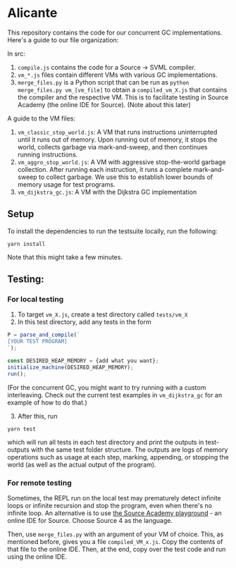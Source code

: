 # Alicante
This repository contains the code for our concurrent GC implementations. Here's a guide to our file organization:

In src:
1. `compile.js` contains the code for a Source -> SVML compiler.
2. `vm_*.js` files contain different VMs with various GC implementations.
3. `merge_files.py` is a Python script that can be run as 
`python merge_files.py vm_[vm_file]` to obtain a `compiled_vm_X.js` 
that contains the compiler and the respective VM. This is to facilitate
testing in Source Academy (the online IDE for Source). (Note about this later)

A guide to the VM files:
1. `vm_classic_stop_world.js`: A VM that runs instructions uninterrupted
until it runs out of memory. Upon running out of memory, it stops the 
world, collects garbage via mark-and-sweep, and then continues running
instructions.
2. `vm_aggro_stop_world.js`: A VM with aggressive stop-the-world garbage
collection. After running each instruction, it runs a complete mark-and-sweep
to collect garbage. We use this to establish lower bounds of memory usage for test programs.
3. `vm_dijkstra_gc.js`: A VM with the Dijkstra GC implementation

## Setup
To install the dependencies to run the testsuite locally, run the following:

```{0}
yarn install
```
Note that this might take a few minutes.

## Testing:
### For local testing
1. To target `vm_X.js`, create a test directory called `tests/vm_X`
2. In this test directory, add any tests in the form
```javascript
P = parse_and_compile(`
[YOUR TEST PROGRAM]
`);

const DESIRED_HEAP_MEMORY = {add what you want};
initialize_machine(DESIRED_HEAP_MEMORY);
run();
```
(For the concurrent GC, you might want to try running with a custom interleaving. Check out
the current test examples in `vm_dijkstra_gc` for an example of how to do that.)

3. After this, run
```
yarn test
```
which will run all tests in each test directory and print the outputs in test-outputs with the 
same test folder structure. The outputs are logs of memory operations such as usage at each step,
marking, appending, or stopping the world (as well as the actual output of the program).

### For remote testing

Sometimes, the REPL run on the local test may prematurely detect infinite loops or infinite recursion
and stop the program, even when there's no infinite loop. An alternative is to use 
[the Source Academy playground](https://sourceacademy.org/playground) - an online IDE for Source.
Choose Source 4 as the language.

Then, use `merge_files.py` with an argument of your VM of choice. This, as mentioned before, gives 
you a file `compiled_VM_x.js`. Copy the contents of that file to the online IDE. Then, at the end,
copy over the test code and run using the online IDE.

